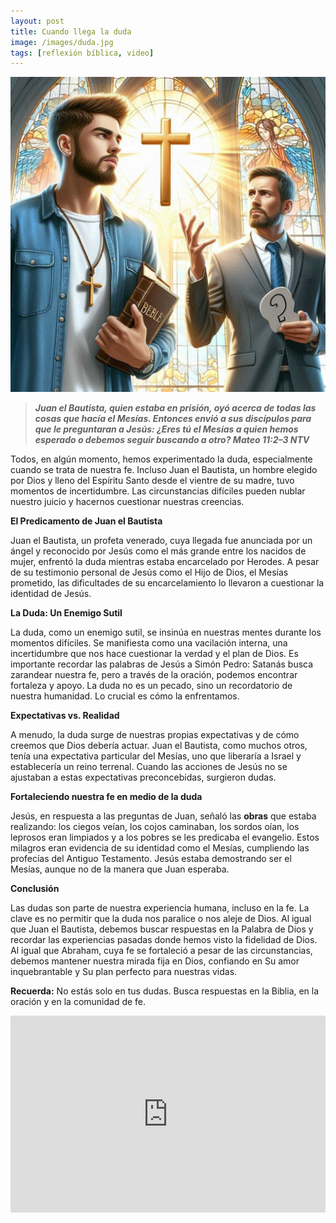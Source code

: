 ```yaml
---
layout: post
title: Cuando llega la duda
image: /images/duda.jpg
tags: [reflexión bíblica, video]
---
```

![Duda](/images/duda.jpg)

>***Juan el Bautista, quien estaba en prisión, oyó acerca de todas las cosas que hacía el Mesías. Entonces envió a sus discípulos para que le preguntaran a Jesús: ¿Eres tú el Mesías a quien hemos esperado o debemos seguir buscando a otro? Mateo 11:2–3 NTV***

Todos, en algún momento, hemos experimentado la duda, especialmente cuando se trata de nuestra fe. Incluso Juan el Bautista, un hombre elegido por Dios y lleno del Espíritu Santo desde el vientre de su madre, tuvo momentos de incertidumbre. Las circunstancias difíciles pueden nublar nuestro juicio y hacernos cuestionar nuestras creencias.

**El Predicamento de Juan el Bautista**

Juan el Bautista, un profeta venerado, cuya llegada fue anunciada por un ángel y reconocido por Jesús como el más grande entre los nacidos de mujer, enfrentó la duda mientras estaba encarcelado por Herodes. A pesar de su testimonio personal de Jesús como el Hijo de Dios, el Mesías prometido, las dificultades de su encarcelamiento lo llevaron a cuestionar la identidad de Jesús.

**La Duda: Un Enemigo Sutil**

La duda, como un enemigo sutil, se insinúa en nuestras mentes durante los momentos difíciles. Se manifiesta como una vacilación interna, una incertidumbre que nos hace cuestionar la verdad y el plan de Dios. Es importante recordar las palabras de Jesús a Simón Pedro: Satanás busca zarandear nuestra fe, pero a través de la oración, podemos encontrar fortaleza y apoyo. La duda no es un pecado, sino un recordatorio de nuestra humanidad. Lo crucial es cómo la enfrentamos.

**Expectativas vs. Realidad**

A menudo, la duda surge de nuestras propias expectativas y de cómo creemos que Dios debería actuar. Juan el Bautista, como muchos otros, tenía una expectativa particular del Mesías, uno que liberaría a Israel y establecería un reino terrenal. Cuando las acciones de Jesús no se ajustaban a estas expectativas preconcebidas, surgieron dudas.

**Fortaleciendo nuestra fe en medio de la duda**

Jesús, en respuesta a las preguntas de Juan, señaló las **obras** que estaba realizando: los ciegos veían, los cojos caminaban, los sordos oían, los leprosos eran limpiados y a los pobres se les predicaba el evangelio. Estos milagros eran evidencia de su identidad como el Mesías, cumpliendo las profecías del Antiguo Testamento. Jesús estaba demostrando ser el Mesías, aunque no de la manera que Juan esperaba.

**Conclusión**

Las dudas son parte de nuestra experiencia humana, incluso en la fe. La clave es no permitir que la duda nos paralice o nos aleje de Dios. Al igual que Juan el Bautista, debemos buscar respuestas en la Palabra de Dios y recordar las experiencias pasadas donde hemos visto la fidelidad de Dios. Al igual que Abraham, cuya fe se fortaleció a pesar de las circunstancias, debemos mantener nuestra mirada fija en Dios, confiando en Su amor inquebrantable y Su plan perfecto para nuestras vidas.

**Recuerda:** No estás solo en tus dudas. Busca respuestas en la Biblia, en la oración y en la comunidad de fe.

<iframe width="100%" height="315" src="https://www.youtube.com/embed/VMhgcrCRStU?si=ycV_3O8d9d1pUif-" title="YouTube video player" frameborder="0" allow="accelerometer; autoplay; clipboard-write; encrypted-media; gyroscope; picture-in-picture; web-share" referrerpolicy="strict-origin-when-cross-origin" allowfullscreen></iframe>
